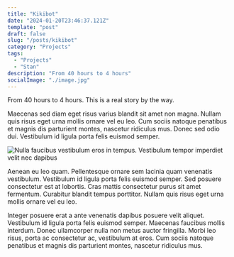 ```yaml
---
title: "Kikibot"
date: "2024-01-20T23:46:37.121Z"
template: "post"
draft: false
slug: "/posts/kikibot"
category: "Projects"
tags:
  - "Projects"
  - "Stan"
description: "From 40 hours to 4 hours"
socialImage: "./image.jpg"
---
```


From 40 hours to 4 hours. This is a real story by the way.

Maecenas sed diam eget risus varius blandit sit amet non magna. Nullam quis risus eget urna mollis ornare vel eu leo. Cum sociis natoque penatibus et magnis dis parturient montes, nascetur ridiculus mus. Donec sed odio dui. Vestibulum id ligula porta felis euismod semper.

![Nulla faucibus vestibulum eros in tempus. Vestibulum tempor imperdiet velit nec dapibus](/image.jpg)

Aenean eu leo quam. Pellentesque ornare sem lacinia quam venenatis vestibulum. Vestibulum id ligula porta felis euismod semper. Sed posuere consectetur est at lobortis. Cras mattis consectetur purus sit amet fermentum. Curabitur blandit tempus porttitor. Nullam quis risus eget urna mollis ornare vel eu leo.

Integer posuere erat a ante venenatis dapibus posuere velit aliquet. Vestibulum id ligula porta felis euismod semper. Maecenas faucibus mollis interdum. Donec ullamcorper nulla non metus auctor fringilla. Morbi leo risus, porta ac consectetur ac, vestibulum at eros. Cum sociis natoque penatibus et magnis dis parturient montes, nascetur ridiculus mus.
